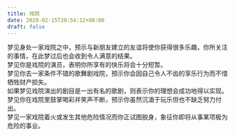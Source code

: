 ```yaml
---
title: 戏院
date: 2020-02-15T20:54:12+08:00
draft: false
---
```


梦见身处一家戏院之中，预示与新朋友建立的友谊将使你获得很多乐趣，你所关注的事情，在此梦过后也会收到令人满意的结果。<br>
梦见你是戏院的演员，表明你所享有的快乐将会十分短暂。<br>
梦见你去一家条件不错的歌舞剧戏院，预示你会因自己令人不齿的享乐行为而不惜牺牲财产损失。<br>
如果梦见戏院演出的剧目是一出有名的歌剧，则表示你的理想会成功地得以实现。<br>
梦见你在戏院里鼓掌喝彩并笑声不断，预示你虽然沉湎于玩乐但也不缺乏努力付出。<br>
梦见一家戏院着火或发生其他危险情况而你正试图脱身，象征你即将从事某项极为危险的事业。<br>
